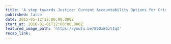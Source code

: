 ```yaml
---
title: 'A step towards Justice: Current Accountability Options for Crimes under International Law Committed in Syria'
published: false
date: 2015-05-12T12:00:00.000Z
start_at: 2016-01-01T12:00:00.000Z
featured_image_path: 'https://youtu.be/B6OxEGztIqI'
recap_link:
---
```



